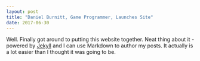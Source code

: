 ```yaml
---
layout: post
title: "Daniel Burnitt, Game Programmer, Launches Site"
date: 2017-06-30
---
```


Well. Finally got around to putting this website together. Neat thing about it - powered by [Jekyll](http://jekyllrb.com) and I can use Markdown to author my posts. It actually is a lot easier than I thought it was going to be.
